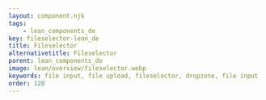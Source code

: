 ```yaml
---
layout: component.njk
tags: 
    - lean_components_de
key: fileselector-lean_de
title: Fileselector
alternativetitle: Fileselector
parent: lean_components_de
image: lean/overview/fileselector.webp
keywords: file input, file upload, fileselector, dropzone, file input
order: 120
---
```

